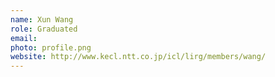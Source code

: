 ```yaml
---
name: Xun Wang
role: Graduated
email: 
photo: profile.png
website: http://www.kecl.ntt.co.jp/icl/lirg/members/wang/
---
```


